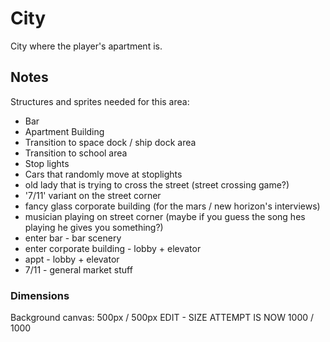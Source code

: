 # City

City where the player's apartment is. 

## Notes

Structures and sprites needed for this area: 

- Bar 
- Apartment Building 
- Transition to space dock / ship dock area 
- Transition to school area 
- Stop lights
- Cars that randomly move at stoplights 
- old lady that is trying to cross the street (street crossing game?)
- '7/11' variant on the street corner 
- fancy glass corporate building  (for the mars / new horizon's interviews)
- musician playing on street corner (maybe if you guess the song hes playing he gives you something?)
- enter bar - bar scenery 
- enter corporate building - lobby + elevator
- appt - lobby + elevator 
- 7/11 - general market stuff 

### Dimensions

Background canvas: 500px / 500px
EDIT - SIZE ATTEMPT IS NOW 1000 / 1000
